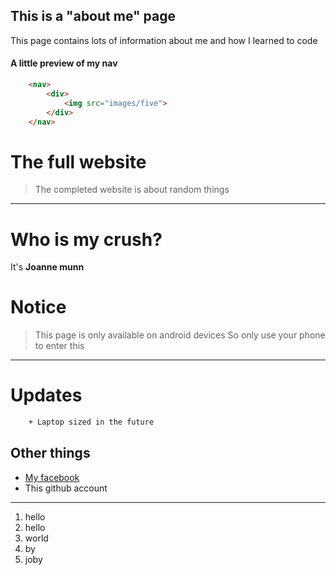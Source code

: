 ## This is a "about me" page 
This page contains lots of information about me and how I learned to code

#### A little preview of my nav
```html
    <nav>
        <div>
            <img src="images/five">
        </div>
    </nav>
```

# The full website
> The completed website is about random things
------------------------------------

# Who is my crush?
It's **Joanne munn**

# Notice
> This page is only available on android devices
So only use your phone to enter this
------------------------------------


# Updates
```diff
    + Laptop sized in the future
```

## Other things
* [My facebook](https://youtu.be/dQw4w9WgXcQ)
* This github account
------------------------------------


1. hello
2. hello
3. world
4. by
5. joby